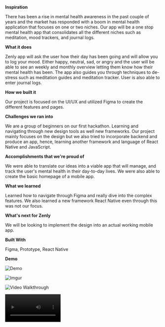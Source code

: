 **Inspiration**

There has been a rise in mental health awareness in the past couple of years and the market has responded with a boom in mental health application that focuses on one or two niches. Our app will be a one stop mental health app that consolidates all the different niches such as meditation, mood trackers, and journal logs.

**What it does**

Zenly app will ask the user how their day has been going and will allow you to log your mood. Either happy, neutral, sad, or angry and the user will be able to see an weekly and monthly overview letting them know how their mental health has been. The app also guides you through techniques to de-stress such as meditation guides and meditation tracker. User is also able to enter journal logs.

**How we built it**

Our project is focused on the UI/UX and utilized Figma to create the different features and pages.

**Challenges we ran into**

We are a group of beginners on our first hackathon. Learning and navigating through new design tools as well new frameworks. Our project mainly focuses on the design but we also tried to incorporate backend and produce an app, hence, learning another framework and language of React Native and JavaScript.

**Accomplishments that we're proud of**

We were able to translate our ideas into a viable app that will manage, and track the user's mental health in their day-to-day lives. We were also able to create the basic homepage of a mobile app.

**What we learned**

Learned how to navigate through Figma and really dive into the complex features. We also learned a new framework React Native even through this was not our focus.

**What's next for Zenly**

We will be looking to implement the design into an actual working mobile app.

**Built With**

Figma, Prototype, React Native

**Demo**

![Demo](https://i.imgur.com/O4pw6gI.gif)

![Imgur](https://imgur.com/O4pw6gI)

![Video Walkthrough](https://vimeo.com/940502552?share=copy)

<video src='https://vimeo.com/940502552?share=copy' width=180/>
